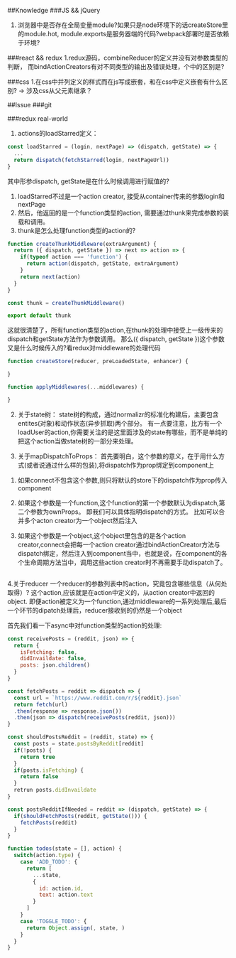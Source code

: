 ##Knowledge
###JS && jQuery
1. 浏览器中是否存在全局变量module?如果只是node环境下的话createStore里的module.hot,
module.exports是服务器端的代码?webpack部署时是否依赖于环境?

###react && redux
1.redux源码，combineReducer的定义并没有对参数类型的判断，
而bindActionCreators有对不同类型的输出及错误处理，个中的区别是?

###css
1.在css中并列定义的样式而在js写成嵌套，和在css中定义嵌套有什么区别?
-> 涉及css从父元素继承？

##Issue
###git


###redux real-world
1. actions的loadStarred定义：
```js
const loadStarred = (login, nextPage) => (dispatch, getState) => {
  ...
  return dispatch(fetchStarred(login, nextPageUrl))
}
```
其中形参dispatch, getState是在什么时候调用进行赋值的?

1) loadStarred不过是一个action creator, 接受从container传来的参数login和nextPage
2) 然后，他返回的是一个function类型的action, 需要通过thunk来完成参数的装载和调用。
3) thunk是怎么处理function类型的action的?

```js
function createThunkMiddleware(extraArgument) {
  return ({ dispatch, getState }) => next => action => {
    if(typeof action === 'function') {
      return action(dispatch, getState, extraArgument)
    }
    return next(action)
  }
}

const thunk = createThunkMiddleware()

export default thunk
```
这就很清楚了，所有function类型的action,在thunk的处理中接受上一级传来的dispatch和getState方法作为参数调用。
那么({ dispatch, getState })这个参数又是什么时候传入的?看redux对middleware的处理代码

```js
function createStore(reducer, preLoadedState, enhancer) {

}

function applyMiddlewares(...middlewares) {

}
```

2. 关于state树：
state树的构成，通过normalizr的标准化构建后，主要包含entites(对象)和动作状态(异步抓取)两个部分。
有一点要注意，比方有一个loadUser的action,你需要关注的是这里面涉及的state有哪些，而不是单纯的把这个action当做state树的一部分来处理。

3. 关于mapDispatchToProps：
首先要明白，这个参数的意义，在于用什么方式(或者说通过什么样的包装),将dispatch作为prop绑定到component上
1) 如果connect不包含这个参数,则只将默认的store下的dispatch作为prop传入component
2) 如果这个参数是一个function,这个function的第一个参数默认为dispatch,第二个参数为ownProps。
即我们可以具体指明dispatch的方式。
比如可以合并多个acton creator为一个object然后注入


3) 如果这个参数是一个object,这个object里包含的是各个action creator,connect会把每一个action creator通过bindActionCreator方法与dispatch绑定，然后注入到component当中，也就是说，在component的各个生命周期方法当中，调用这些action creator时不再需要手动dispatch了。
```js

```

4.关于reducer
一个reducer的参数列表中的action，究竟包含哪些信息（从何处取得）?
这个action,应该就是在action中定义的，从action creator中返回的object.
即便action被定义为一个function,通过middleware的一系列处理后,最后一个环节的dipatch处理后，reducer接收到的仍然是一个object

首先我们看一下async中对function类型的action的处理:
```js
const receivePosts = (reddit, json) => {
  return {
    isFetching: false,
    didInvaildate: false,
    posts: json.children()
  }
}

const fetchPosts = reddit => dispatch => {
  const url = `https://www.reddit.com/r/${reddit}.json`
  return fetch(url)
  .then(response => response.json())
  .then(json => dispatch(receivePosts(reddit, json)))
}

const shouldPostsReddit = (reddit, state) => {
  const posts = state.postsByReddit[reddit]
  if(!posts) {
    return true
  }
  if(posts.isFetching) {
    return false
  }
  retrun posts.didInvaildate
}

const postsRedditIfNeeded = reddit => (dispatch, getState) => {
  if(shouldFetchPosts(reddit, getState())) {
    fetchPosts(reddit)
  }
}

```



```js
function todos(state = [], action) {
  switch(action.type) {
    case 'ADD_TODO': {
      return [
        ...state,
        {
          id: action.id,
          text: action.text
        }
      ]
    }
    case 'TOGGLE_TODO': {
      return Object.assign(, state, )
    }
  }
}



```
